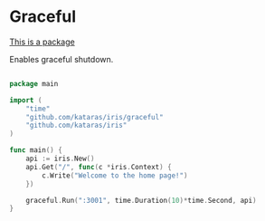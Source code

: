 # Graceful

[This is a package](https://github.com/kataras/iris/tree/development/graceful)


Enables graceful shutdown.

```go

package main

import (
	"time"
	"github.com/kataras/iris/graceful"
	"github.com/kataras/iris"
)

func main() {
	api := iris.New()
	api.Get("/", func(c *iris.Context) {
		c.Write("Welcome to the home page!")
	})

	graceful.Run(":3001", time.Duration(10)*time.Second, api)
}


```
